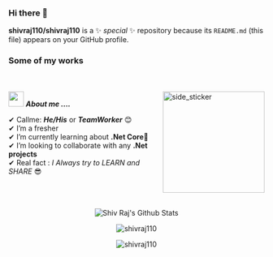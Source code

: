 ### Hi there 👋

**shivraj110/shivraj110** is a ✨ _special_ ✨ repository because its `README.md` (this file) appears on your GitHub profile.
### Some of my works  
<br><br>
<img align="right" width=200px height=200px alt="side_sticker" src="https://media.giphy.com/media/TEnXkcsHrP4YedChhA/giphy.gif" />
<img src="https://media.giphy.com/media/iY8CRBdQXODJSCERIr/giphy.gif" width="30px">&nbsp;***About me ....***

✔ Callme: ***He/His*** or ***TeamWorker*** 😊 <br>
✔ I’m a fresher<br>
✔ I’m currently learning about **.Net Core**🥰<br>
✔ I’m looking to collaborate with any **.Net projects**<br>
✔ Real fact : *I Always try to LEARN and SHARE* 😎<br><br><br><br>

<p align='center'>
  <img align="center" src="https://github-readme-stats.vercel.app/api?username=shivraj110&show_icons=true&title_color=fff&icon_color=79ff97&text_color=efefef&bg_color=24292e" alt="Shiv Raj's Github Stats">
</p>

<p align='center'>
  <img align="center" src="https://github-readme-stats.vercel.app/api/top-langs?username=shivraj110&show_icons=true&locale=en&layout=compact&theme=chartreuse-dark" alt="shivraj110" />  
</p>      
  
<p align='center'>  
   <img align="center" src="https://github-profile-trophy.vercel.app/?username=shivraj110&theme=juicyfresh&no-bg=true" alt="shivraj110" />  

</p>

